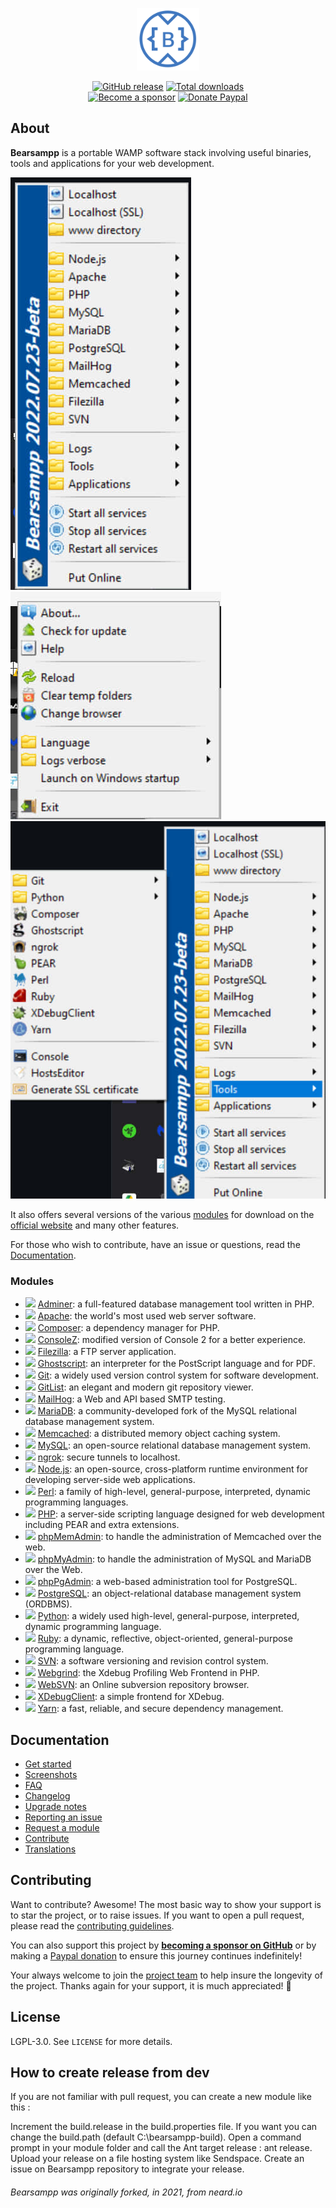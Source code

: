 <p align="center"><a href="https://bearsampp.com" target="_blank"><img width="100" src="https://github.com/Bearsampp/Bearsampp/blob/main/img/Bearsampp-logo-500x-500x-transparent.png"></a></p>

<p align="center">
  <a href="https://bearsampp.com/release/latest"><img src="https://img.shields.io/github/release/bearsampp/bearsampp.svg?style=flat-square" alt="GitHub release"></a>
  <a href="https://bearsampp.com/releases"><img src="https://img.shields.io/github/downloads/bearsampp/bearsampp/total.svg?style=flat-square" alt="Total downloads"></a>
  <br /><a href="https://github.com/sponsors/N6REJ"><img src="https://img.shields.io/badge/sponsor-N6REJ-181717.svg?logo=github&style=flat-square" alt="Become a sponsor"></a>
  <a href="https://www.paypal.me/BearLeeAble"><img src="https://img.shields.io/badge/donate-paypal-00457c.svg?logo=paypal&style=flat-square" alt="Donate Paypal"></a>
</p>

## About

**Bearsampp** is a portable WAMP software stack involving useful binaries, tools and applications for your web development.

![image](https://github.com/Bearsampp/Bearsampp/blob/main/img/screenshots/menu-left.jpg) ![image](https://github.com/Bearsampp/Bearsampp/blob/main/img/screenshots/menu-right.jpg)
![image](https://github.com/Bearsampp/Bearsampp/blob/main/img/screenshots/menu-tools.jpg)

It also offers several versions of the various [modules](https://bearsampp.com/module) for download on the
[official website](https://bearsampp.com) and many other features.<br />

For those who wish to contribute, have an issue or questions, read the [Documentation](https://bearsampp.com/doc).

### Modules

* ![](https://bearsampp.com/img/modules/type-app.png) [Adminer](https://bearsampp.com/module/adminer): a full-featured database management tool written in PHP.
* ![](https://bearsampp.com/img/modules/type-bin.png) [Apache](https://bearsampp.com/module/apache): the world's most used web server software.
* ![](https://bearsampp.com/img/modules/type-tool.png) [Composer](https://bearsampp.com/module/composer): a dependency manager for PHP.
* ![](https://bearsampp.com/img/modules/type-tool.png) [ConsoleZ](https://bearsampp.com/module/consolez): modified version of Console 2 for a better experience.
* ![](https://bearsampp.com/img/modules/type-bin.png) [Filezilla](https://bearsampp.com/module/filezilla): a FTP server application.
* ![](https://bearsampp.com/img/modules/type-tool.png) [Ghostscript](https://bearsampp.com/module/ghostscript): an interpreter for the PostScript language and for PDF.
* ![](https://bearsampp.com/img/modules/type-tool.png) [Git](https://bearsampp.com/module/git): a widely used version control system for software development.
* ![](https://bearsampp.com/img/modules/type-app.png) [GitList](https://bearsampp.com/module/gitlist): an elegant and modern git repository viewer.
* ![](https://bearsampp.com/img/modules/type-bin.png) [MailHog](https://bearsampp.com/module/mailhog): a Web and API based SMTP testing.
* ![](https://bearsampp.com/img/modules/type-bin.png) [MariaDB](https://bearsampp.com/module/mariadb): a community-developed fork of the MySQL relational database management system.
* ![](https://bearsampp.com/img/modules/type-bin.png) [Memcached](https://bearsampp.com/module/memcached): a distributed memory object caching system.
* ![](https://bearsampp.com/img/modules/type-bin.png) [MySQL](https://bearsampp.com/module/mysql): an open-source relational database management system.
* ![](https://bearsampp.com/img/modules/type-tool.png) [ngrok](https://bearsampp.com/module/ngrok): secure tunnels to localhost.
* ![](https://bearsampp.com/img/modules/type-bin.png) [Node.js](https://bearsampp.com/module/nodejs): an open-source, cross-platform runtime environment for developing server-side web applications.
* ![](https://bearsampp.com/img/modules/type-tool.png) [Perl](https://bearsampp.com/module/perl): a family of high-level, general-purpose, interpreted, dynamic programming languages.
* ![](https://bearsampp.com/img/modules/type-bin.png) [PHP](https://bearsampp.com/module/php): a server-side scripting language designed for web development including PEAR and extra extensions.
* ![](https://bearsampp.com/img/modules/type-app.png) [phpMemAdmin](https://bearsampp.com/module/phpmemadmin): to handle the administration of Memcached over the web.
* ![](https://bearsampp.com/img/modules/type-app.png) [phpMyAdmin](https://bearsampp.com/module/phpmyadmin): to handle the administration of MySQL and MariaDB over the Web.
* ![](https://bearsampp.com/img/modules/type-app.png) [phpPgAdmin](https://bearsampp.com/module/phppgadmin): a web-based administration tool for PostgreSQL.
* ![](https://bearsampp.com/img/modules/type-bin.png) [PostgreSQL](https://bearsampp.com/module/postgresql): an object-relational database management system (ORDBMS).
* ![](https://bearsampp.com/img/modules/type-tool.png) [Python](https://bearsampp.com/module/python): a widely used high-level, general-purpose, interpreted, dynamic programming language.
* ![](https://bearsampp.com/img/modules/type-tool.png) [Ruby](https://bearsampp.com/module/ruby): a dynamic, reflective, object-oriented, general-purpose programming language.
* ![](https://bearsampp.com/img/modules/type-bin.png) [SVN](https://bearsampp.com/module/svn): a software versioning and revision control system.
* ![](https://bearsampp.com/img/modules/type-app.png) [Webgrind](https://bearsampp.com/module/webgrind): the Xdebug Profiling Web Frontend in PHP.
* ![](https://bearsampp.com/img/modules/type-app.png) [WebSVN](https://bearsampp.com/module/websvn): an Online subversion repository browser.
* ![](https://bearsampp.com/img/modules/type-tool.png) [XDebugClient](https://bearsampp.com/module/xdc): a simple frontend for XDebug.
* ![](https://bearsampp.com/img/modules/type-tool.png) [Yarn](https://bearsampp.com/module/yarn): a fast, reliable, and secure dependency management.

## Documentation

* [Get started](https://bearsampp.com/get-started)
* [Screenshots](https://bearsampp.com/screenshots)
* [FAQ](https://bearsampp.com/faq)
* [Changelog](https://bearsampp.com/changelog)
* [Upgrade notes](https://bearsampp.com/upgrade-notes)
* [Reporting an issue](https://bearsampp.com/reporting-issue)
* [Request a module](https://bearsampp.com/request-module)
* [Contribute](https://bearsampp.com/contribute)
* [Translations](https://bearsampp.com/translations)

## Contributing

Want to contribute? Awesome! The most basic way to show your support is to star the project, or to raise issues. If
you want to open a pull request, please read the [contributing guidelines](.github/CONTRIBUTING.md).

You can also support this project by [**becoming a sponsor on GitHub**](https://github.com/sponsors/N6REJ) or by
making a [Paypal donation](https://www.paypal.me/BearLeeAble) to ensure this journey continues indefinitely!

Your always welcome to join the [project team](https://github.com/orgs/Bearsampp/teams) to help insure the longevity of the project.
Thanks again for your support, it is much appreciated! :pray:

## License

LGPL-3.0. See `LICENSE` for more details.<br />

## How to create release from dev
If you are not familiar with pull request, you can create a new module like this :

Increment the build.release in the build.properties file.
If you want you can change the build.path (default C:\bearsampp-build).
Open a command prompt in your module folder and call the Ant target release : ant release.
Upload your release on a file hosting system like Sendspace.
Create an issue on Bearsampp repository to integrate your release.

<h6>Bearsampp was originally forked, in 2021, from neard.io</h6>
